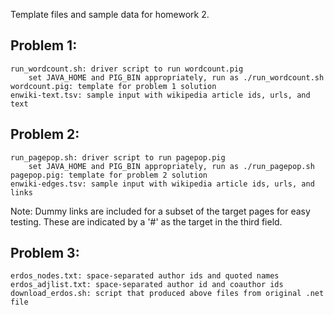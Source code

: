 Template files and sample data for homework 2.

## Problem 1:

	run_wordcount.sh: driver script to run wordcount.pig
		set JAVA_HOME and PIG_BIN appropriately, run as ./run_wordcount.sh
	wordcount.pig: template for problem 1 solution
	enwiki-text.tsv: sample input with wikipedia article ids, urls, and text

## Problem 2:

	run_pagepop.sh: driver script to run pagepop.pig
		set JAVA_HOME and PIG_BIN appropriately, run as ./run_pagepop.sh
	pagepop.pig: template for problem 2 solution
	enwiki-edges.tsv: sample input with wikipedia article ids, urls, and links

Note: Dummy links are included for a subset of the target pages for easy testing. These are indicated by a '#' as the target in the third field.

## Problem 3:

	erdos_nodes.txt: space-separated author ids and quoted names
	erdos_adjlist.txt: space-separated author id and coauthor ids
	download_erdos.sh: script that produced above files from original .net file
